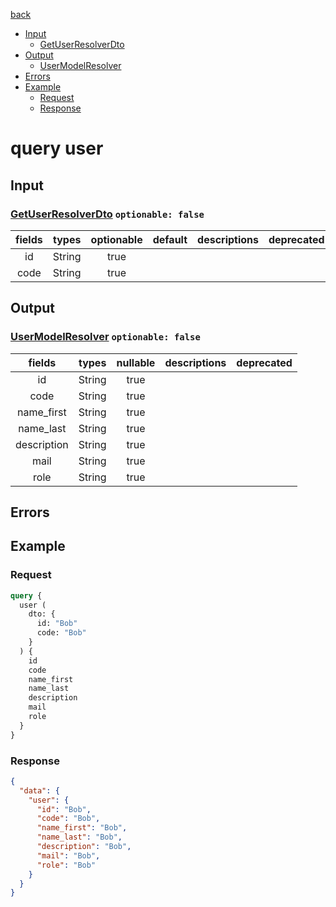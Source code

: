 [back](../tableOfContent.md)
* [Input](#input)
  * [GetUserResolverDto](#getuserresolverdto-optionable-false)
* [Output](#output)
  * [UserModelResolver](#usermodelresolver-optionable-false)
* [Errors](#errors)
* [Example](#example)
  * [Request](#request)
  * [Response](#response)

# query user
 
## Input
### [GetUserResolverDto](../assets/inputs/getuserresolverdto.md) `optionable: false`
| fields |types |optionable |default |descriptions |deprecated |
| :----:  |:---:  |:--------:  |:-----:  |:----------:  |:--------:  |
| id |String |true | | | |
| code |String |true | | | 

## Output
### [UserModelResolver](../assets/types/usermodelresolver.md) `optionable: false`
| fields |types |nullable |descriptions |deprecated |
| :----:  |:---:  |:--------:  |:----------:  |:--------:  |
| id |String |true | | |
| code |String |true | | |
| name_first |String |true | | |
| name_last |String |true | | |
| description |String |true | | |
| mail |String |true | | |
| role |String |true | | 

## Errors
## Example
### Request
```graphql
query {
  user (
    dto: {
      id: "Bob"
      code: "Bob"
    }
  ) {
    id
    code
    name_first
    name_last
    description
    mail
    role
  }
}
```
### Response
```json
{
  "data": {
    "user": {
      "id": "Bob",
      "code": "Bob",
      "name_first": "Bob",
      "name_last": "Bob",
      "description": "Bob",
      "mail": "Bob",
      "role": "Bob"
    }
  }
}
```